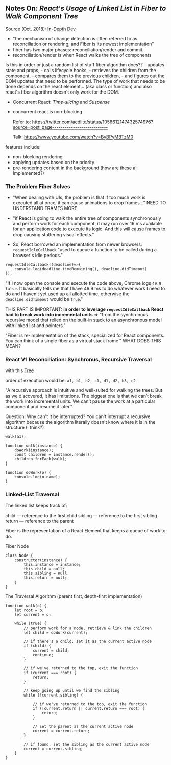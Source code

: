 ## Notes On: *React's Usage of Linked List in Fiber to Walk Component Tree*

Source (Oct. 2018): [In-Depth Dev](https://indepth.dev/the-how-and-why-on-reacts-usage-of-linked-list-in-fiber-to-walk-the-components-tree/)


- "the mechanism of change detection is often referred to as reconciliation or rendering, and Fiber is its newest implementation"
- fiber has two major phases: reconciliation/render and commit.
- reconciliation/render is when React walks the tree of components

Is this in order or just a random list of stuff fiber algorithm does??
    - updates state and props,
    - calls lifecycle hooks,
    - retrieves the children from the component,
    - compares them to the previous children,
    - and figures out the DOM updates that need to be performed.
The type of work that needs to be done depends on the react element... (aka class or function) and also react's fiber algorithm doesn't only work for the DOM. 


- Concurrent React: *Time-slicing* and *Suspense*
- concurrent react is non-blocking
  
  Refer to: https://twitter.com/acdlite/status/1056612147432574976?source=post_page---------------------------
  
  Talk: https://www.youtube.com/watch?v=ByBPyMBTzM0 

features include: 
  - non-blocking rendering
  - applying updates based on the priority
  - pre-rendering content in the background
(how are these all implemented?)

### The Problem Fiber Solves

- "When dealing with UIs, the problem is that if too much work is executed all at once, it can cause animations to drop frames…"
  NEED TO UNDERSTAND FRAMES MORE

- "if React is going to walk the entire tree of components synchronously and perform work for each component, it may run over 16 ms available for an application code to execute its logic. And this will cause frames to drop causing stuttering visual effects."

- So, React borrowed an implementation from newer browsers: `requestIdleCallback` "used to queue a function to be called during a browser's idle periods." 

```
requestIdleCallback((deadline)=>{
    console.log(deadline.timeRemaining(), deadline.didTimeout)
});
```
"If I now open the console and execute the code above, Chrome logs `49.9 false`. It basically tells me that I have 49.9 ms to do whatever work I need to do and I haven’t yet used up all allotted time, otherwise the `deadline.didTimeout` would be `true`."

THIS PART IS IMPORTANT:
**in order to leverage `requestIdleCallback` React had to break work into incremental units**
=> "from the synchronous recursive model that relied on the built-in stack to an asynchronous model with linked list and pointers."

"Fiber is re-implementation of the stack, specialized for React components. You can think of a single fiber as a virtual stack frame."
  WHAT DOES THIS MEAN?

### React V1 Reconciliation: Synchronus, Recursive Traversal

with this [Tree](/docs/example-tree.png)

order of execution would be: `a1, b1, b2, c1, d1, d2, b3, c2`

"A recursive approach is intuitive and well-suited for walking the trees. But as we discovered, it has limitations. The biggest one is that we can’t break the work into incremental units. We can’t pause the work at a particular component and resume it later."

Question: Why can't it be interrupted?
You can't interrupt a recursive algorithm because the algorithm literally doesn't know where it is in the structure (I think?)

```
walk(a1);

function walk(instance) {
    doWork(instance);
    const children = instance.render();
    children.forEach(walk);
}

function doWork(o) {
    console.log(o.name);
}
```

### Linked-List Traversal

The linked list keeps track of: 

child — reference to the first child
sibling — reference to the first sibling
return — reference to the parent

Fiber is the representation of a React Element that keeps a queue of work to do. 

Fiber Node

```
class Node {
    constructor(instance) {
        this.instance = instance;
        this.child = null;
        this.sibling = null;
        this.return = null;
    }
}
```

The Traversal Algorithm
(parent first, depth-first implementation)

```
function walk(o) {
    let root = o;
    let current = o;

    while (true) {
        // perform work for a node, retrieve & link the children
        let child = doWork(current);

        // if there's a child, set it as the current active node
        if (child) {
            current = child;
            continue;
        }

        // if we've returned to the top, exit the function
        if (current === root) {
            return;
        }

        // keep going up until we find the sibling
        while (!current.sibling) {

            // if we've returned to the top, exit the function
            if (!current.return || current.return === root) {
                return;
            }

            // set the parent as the current active node
            current = current.return;
        }

        // if found, set the sibling as the current active node
        current = current.sibling;
    }
}
```